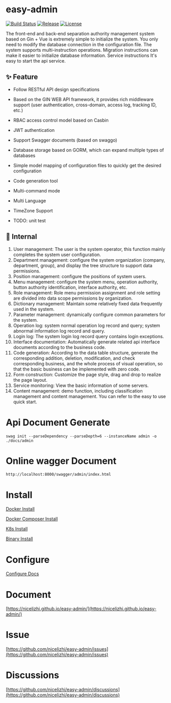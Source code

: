 
# easy-admin
[![Build Status](https://github.com/nicelizhi/easy-admin/workflows/Build/badge.svg)](https://github.com/nicelizhi/easy-admin)
[![Release](https://img.shields.io/github/release/nicelizhi/easy-admin.svg?style=flat-square)](https://github.com/nicelizhi/easy-admin/releases)
[![License](https://img.shields.io/github/license/nicelizhi/easy-admin
)](https://github.com/nicelizhi/easy-admin)


The front-end and back-end separation authority management system based on Gin + Vue  is extremely simple to initialize the system. You only need to modify the database connection in the configuration file. The system supports multi-instruction operations. Migration instructions can make it easier to initialize database information. Service instructions It's easy to start the api service.

## ✨ Feature

- Follow RESTful API design specifications

- Based on the GIN WEB API framework, it provides rich middleware support (user authentication, cross-domain, access log, tracking ID, etc.)

- RBAC access control model based on Casbin

- JWT authentication

- Support Swagger documents (based on swaggo)

- Database storage based on GORM, which can expand multiple types of databases

- Simple model mapping of configuration files to quickly get the desired configuration

- Code generation tool

- Multi-command mode

- Multi Language

- TimeZone Support

- TODO: unit test


## 🎁 Internal

1. User management: The user is the system operator, this function mainly completes the system user configuration.
2. Department management: configure the system organization (company, department, group), and display the tree structure to support data permissions.
3. Position management: configure the positions of system users.
4. Menu management: configure the system menu, operation authority, button authority identification, interface authority, etc.
5. Role management: Role menu permission assignment and role setting are divided into data scope permissions by organization.
6. Dictionary management: Maintain some relatively fixed data frequently used in the system.
7. Parameter management: dynamically configure common parameters for the system.
8. Operation log: system normal operation log record and query; system abnormal information log record and query.
9. Login log: The system login log record query contains login exceptions.
1. Interface documentation: Automatically generate related api interface documents according to the business code.
1. Code generation: According to the data table structure, generate the corresponding addition, deletion, modification, and check corresponding business, and the whole process of visual operation, so that the basic business can be implemented with zero code.
1. Form construction: Customize the page style, drag and drop to realize the page layout.
1. Service monitoring: View the basic information of some servers.
1. Content management: demo function, including classification management and content management. You can refer to the easy to use quick start.

# Api Document Generate

```
swag init --parseDependency --parseDepth=6 --instanceName admin -o ./docs/admin
```

# Online wagger Document

```
http://localhost:8000/swagger/admin/index.html
```

# Install

[Docker Install](https://nicelizhi.github.io/easy-admin/guide/install/docker)

[Docker Composer Install](https://nicelizhi.github.io/easy-admin/guide/install/docker-composer)

[K8s Install](https://nicelizhi.github.io/easy-admin/guide/install/k8s)

[Binary Install](https://nicelizhi.github.io/easy-admin/guide/install/binary)


# Configure

[Configure Docs](https://nicelizhi.github.io/easy-admin/guide/configure/)

# Document
[https://nicelizhi.github.io/easy-admin/](https://nicelizhi.github.io/easy-admin/) 

# Issue
[https://github.com/nicelizhi/easy-admin/issues](https://github.com/nicelizhi/easy-admin/issues) 

# Discussions
[https://github.com/nicelizhi/easy-admin/discussions](https://github.com/nicelizhi/easy-admin/discussions) 